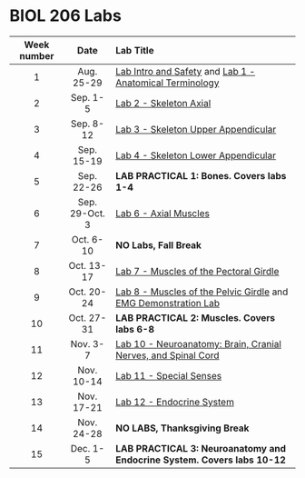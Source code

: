 # BIOL 206 Labs

| Week number | Date | Lab Title |
|:---:|:--------------:|:------------------------------------------------------|
| 1 | Aug. 25-29 | [Lab Intro and Safety](lab_0.md) and [Lab 1 - Anatomical Terminology](lab_1.md) |
| 2 | Sep. 1-5 | [Lab 2 - Skeleton Axial](./lab_2.md) |
| 3 | Sep. 8-12 | [Lab 3 - Skeleton Upper Appendicular](./lab_3.md) |
| 4 | Sep. 15-19 | [Lab 4 - Skeleton Lower Appendicular](./lab_4.md) |
| 5 | Sep. 22-26 | **LAB PRACTICAL 1: Bones. Covers labs 1-4** |
| 6 | Sep. 29-Oct. 3 | [Lab 6 - Axial Muscles](./lab_6.md) | 
| 7 | Oct. 6-10 | **NO Labs, Fall Break** |
| 8 | Oct. 13-17 | [Lab 7 - Muscles of the Pectoral Girdle](./lab_7.md) |
| 9 | Oct. 20-24 | [Lab 8 - Muscles of the Pelvic Girdle](./lab_8.md) and [EMG Demonstration Lab](./EMG.md) |
| 10 | Oct. 27-31 | **LAB PRACTICAL 2: Muscles. Covers labs 6-8** |
| 11 | Nov. 3-7 | [Lab 10 - Neuroanatomy: Brain, Cranial Nerves, and Spinal Cord](./lab_10.md) |
| 12 | Nov. 10-14 | [Lab 11 - Special Senses](./lab_11.md) |
| 13 | Nov. 17-21 | [Lab 12 - Endocrine System](./lab_12.md) |
| 14 | Nov. 24-28 | **NO LABS, Thanksgiving Break** |
| 15 | Dec. 1-5 | **LAB PRACTICAL 3: Neuroanatomy and Endocrine System. Covers labs 10-12** |